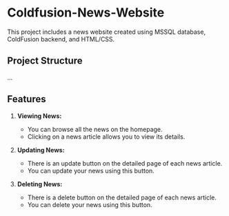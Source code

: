 # Coldfusion-News-Website

This project includes a news website created using MSSQL database, ColdFusion backend, and HTML/CSS.

## Project Structure

...

## Features

1. **Viewing News:**
   - You can browse all the news on the homepage.
   - Clicking on a news article allows you to view its details.

2. **Updating News:**
   - There is an update button on the detailed page of each news article.
   - You can update your news using this button.

3. **Deleting News:**
   - There is a delete button on the detailed page of each news article.
   - You can delete your news using this button.
